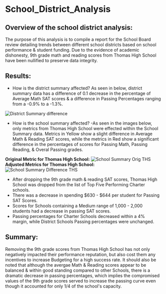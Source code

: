 # School_District_Analysis

## Overview of the school district analysis:
The purpose of this analysis is to compile a report for the School Board review detailing trends between different school districts based on school performance & student funding. Due to the evidence of academic dishonesty, 9th grade math and reading scores from Thomas High School have been nullified to preserve data integrity.  


## Results:

* How is the district summary affected?
As seen in below, district summary data has a difference of 0.1 decrease in the percentage of Average Math SAT scores & a difference in Passing Percentages ranging from a -0.9% to a -1.3%. 

![District Summary difference ](https://user-images.githubusercontent.com/91990957/142989767-c08c7c31-0f07-4e4a-bb35-931ee9ea9dd4.jpg)


* How is the school summary affected?
-As seen in the images below, only metrics from Thomas High School were effected within the School Summary data. Metrics in Yellow show a slight difference in Average Math & Reading SAT scores, while the metrics in Red show a significant difference in the percentages of scores for Passing Math, Passing Reading, & Overal Passing grades.

**Original Metric for Thomas High School:** 
![School Summary Orig THS](https://user-images.githubusercontent.com/91990957/142987791-f3209bed-906e-483c-b9cb-5c78b59055e2.png)
**Adjusted Metrics for Thomas High School:**
![School Summary Difference THS](https://user-images.githubusercontent.com/91990957/142987812-08205e1d-bff2-44a6-89a4-844e99f8102a.png)


* After dropping the 9th grade math & reading SAT scores, Thomas High School was dropped from the list of Top Five Performing Charter schools.
* There was a decrease in spending $630 - $644 per student for Passing SAT Scores.
* Scores for Schools containing a Medium range of 1,000 - 2,000 students had a decrease in passing SAT scores. 
* Passing percentages for Charter Schools decreased within a 4% margin, while District Schools Passing percentages were unchanged. 

 
## Summary:
Removing the 9th grade scores from Thomas High School has not only negatively impacted their performance reputation, but also cost them any incentives to increase Budgeting for a high success rate. It should also be noted that although the avergae Math & Reading scores appear to be balanced & within good standing compared to other Schools, there is a dramatic decrease in passing percentages, which implies the compromised values of the 9th grade scores served to increase the passing curve even though it accounted for only 1/4 of the school's capacity.

